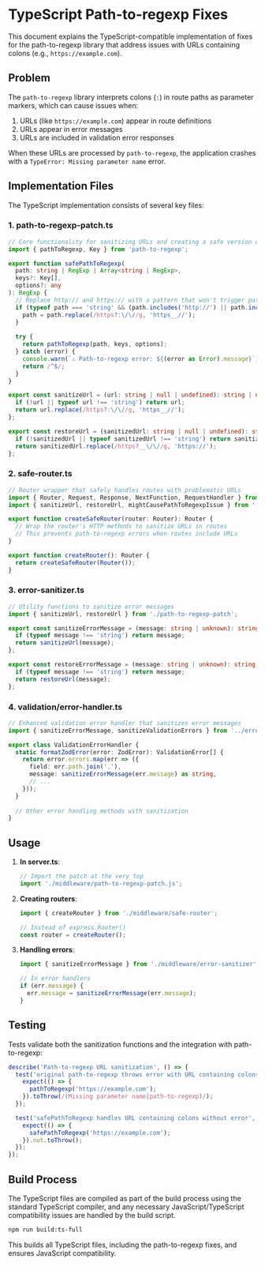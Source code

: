 # TypeScript Path-to-regexp Fixes

This document explains the TypeScript-compatible implementation of fixes for the path-to-regexp library that address issues with URLs containing colons (e.g., `https://example.com`).

## Problem

The `path-to-regexp` library interprets colons (`:`) in route paths as parameter markers, which can cause issues when:

1. URLs (like `https://example.com`) appear in route definitions
2. URLs appear in error messages
3. URLs are included in validation error responses

When these URLs are processed by `path-to-regexp`, the application crashes with a `TypeError: Missing parameter name` error.

## Implementation Files

The TypeScript implementation consists of several key files:

### 1. path-to-regexp-patch.ts

```typescript
// Core functionality for sanitizing URLs and creating a safe version of pathToRegexp
import { pathToRegexp, Key } from 'path-to-regexp';

export function safePathToRegexp(
  path: string | RegExp | Array<string | RegExp>,
  keys?: Key[],
  options?: any
): RegExp {
  // Replace http:// and https:// with a pattern that won't trigger path-to-regexp
  if (typeof path === 'string' && (path.includes('http://') || path.includes('https://'))) {
    path = path.replace(/https?:\/\//g, 'https__//');
  }
  
  try {
    return pathToRegexp(path, keys, options);
  } catch (error) {
    console.warn(`⚠️ Path-to-regexp error: ${(error as Error).message}`);
    return /^$/;
  }
}

export const sanitizeUrl = (url: string | null | undefined): string | null | undefined => {
  if (!url || typeof url !== 'string') return url;
  return url.replace(/https?:\/\//g, 'https__//');
};

export const restoreUrl = (sanitizedUrl: string | null | undefined): string | null | undefined => {
  if (!sanitizedUrl || typeof sanitizedUrl !== 'string') return sanitizedUrl;
  return sanitizedUrl.replace(/https?__\/\//g, 'https://');
};
```

### 2. safe-router.ts

```typescript
// Router wrapper that safely handles routes with problematic URLs
import { Router, Request, Response, NextFunction, RequestHandler } from 'express';
import { sanitizeUrl, restoreUrl, mightCausePathToRegexpIssue } from './path-to-regexp-patch';

export function createSafeRouter(router: Router): Router {
  // Wrap the router's HTTP methods to sanitize URLs in routes
  // This prevents path-to-regexp errors when routes include URLs
}

export function createRouter(): Router {
  return createSafeRouter(Router());
}
```

### 3. error-sanitizer.ts

```typescript
// Utility functions to sanitize error messages
import { sanitizeUrl, restoreUrl } from './path-to-regexp-patch';

export const sanitizeErrorMessage = (message: string | unknown): string | unknown => {
  if (typeof message !== 'string') return message;
  return sanitizeUrl(message);
};

export const restoreErrorMessage = (message: string | unknown): string | unknown => {
  if (typeof message !== 'string') return message;
  return restoreUrl(message);
};
```

### 4. validation/error-handler.ts

```typescript
// Enhanced validation error handler that sanitizes error messages
import { sanitizeErrorMessage, sanitizeValidationErrors } from '../error-sanitizer';

export class ValidationErrorHandler {
  static formatZodError(error: ZodError): ValidationError[] {
    return error.errors.map(err => ({
      field: err.path.join('.'),
      message: sanitizeErrorMessage(err.message) as string,
      // ...
    }));
  }
  
  // Other error handling methods with sanitization
}
```

## Usage

1. **In server.ts**:
   ```typescript
   // Import the patch at the very top
   import './middleware/path-to-regexp-patch.js';
   ```

2. **Creating routers**:
   ```typescript
   import { createRouter } from './middleware/safe-router';
   
   // Instead of express.Router()
   const router = createRouter();
   ```

3. **Handling errors**:
   ```typescript
   import { sanitizeErrorMessage } from './middleware/error-sanitizer';
   
   // In error handlers
   if (err.message) {
     err.message = sanitizeErrorMessage(err.message);
   }
   ```

## Testing

Tests validate both the sanitization functions and the integration with path-to-regexp:

```typescript
describe('Path-to-regexp URL sanitization', () => {
  test('original path-to-regexp throws error with URL containing colons', () => {
    expect(() => {
      pathToRegexp('https://example.com');
    }).toThrow(/(Missing parameter name|path-to-regexp)/);
  });

  test('safePathToRegexp handles URL containing colons without error', () => {
    expect(() => {
      safePathToRegexp('https://example.com');
    }).not.toThrow();
  });
});
```

## Build Process

The TypeScript files are compiled as part of the build process using the standard TypeScript compiler, and any necessary JavaScript/TypeScript compatibility issues are handled by the build script.

```bash
npm run build:ts-full
```

This builds all TypeScript files, including the path-to-regexp fixes, and ensures JavaScript compatibility.
